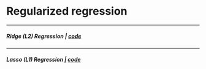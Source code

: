 # Regularized regression

----------------------
##### Ridge (L2) Regression | [code](https://github.com/algostatml/SUPERVISED-ML/tree/master/REGRESSION/Ridge%20Regression)

----------------------
##### Lasso (L1) Regression | [code](https://github.com/algostatml/SUPERVISED-ML/tree/master/REGRESSION/Lasso%20Regression)
